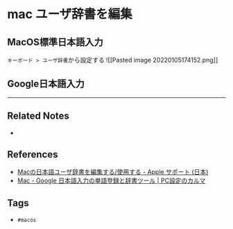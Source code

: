 # mac ユーザ辞書を編集
## MacOS標準日本語入力
`キーボード > ユーザ辞書`から設定する
![[Pasted image 20220105174152.png]]

## Google日本語入力



---
## Related Notes
- 

## References
- [Macの日本語ユーザ辞書を編集する/使用する - Apple サポート (日本)](https://support.apple.com/ja-jp/guide/japanese-input-method/jpim10228/mac)
- [Mac - Google 日本語入力の単語登録と辞書ツール | PC設定のカルマ](https://pc-karuma.net/mac-google-japanese-input-dictionary/)

## Tags
- `#macos` 